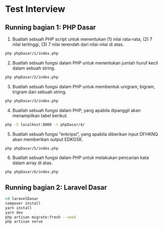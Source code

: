 # Test Interview

## Running bagian 1: PHP Dasar

1. Buatlah sebuah PHP script untuk menentukan (1) nilai rata-rata, (2) 7 nilai tertinggi, (3) 7 nilai terendah dari nilai-nilai di atas.

```bash
php phpDasar/1/index.php
```

2. Buatlah sebuah fungsi dalam PHP untuk menentukan jumlah huruf kecil dalam sebuah string.

```bash
php phpDasar/2/index.php
```

3. Buatlah sebuah fungsi dalam PHP untuk membentuk unigram, bigram, trigram dari sebuah string.

```bash
php phpDasar/3/index.php
```

4. Buatlah sebuah fungsi dalam PHP, yang apabila dipanggil akan menampilkan tabel berikut.

```bash
php -S localhost:8000 -t phpDasar/4/
```

5. Buatlah sebuah fungsi “enkripsi”, yang apabila diberikan input DFHKNQ akan memberikan output EDKGSK.

```bash
php phpDasar/5/index.php
```

6. Buatlah sebuah fungsi dalam PHP untuk melakukan pencarian kata dalam array di atas.

```bash
php phpDasar/6/index.php
```

## Running bagian 2: Laravel Dasar

```bash
cd laravelDasar
composer install
yarn install
yarn dev
php artisan migrate:fresh --seed
php artisan serve

```